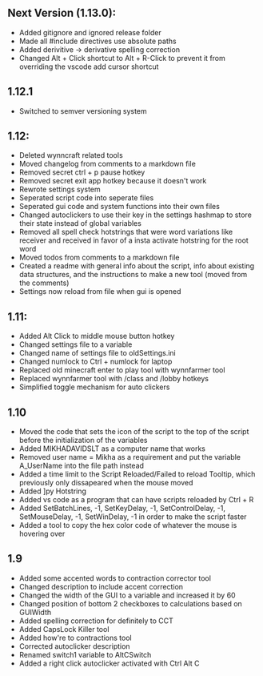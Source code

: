 ## Next Version (1.13.0):
- Added gitignore and ignored release folder
- Made all #include directives use absolute paths
- Added derivitive → derivative spelling correction
- Changed Alt + Click shortcut to Alt + R-Click to prevent it from overriding the vscode add cursor shortcut

## 1.12.1

- Switched to semver versioning system

## 1.12:
- Deleted wynncraft related tools
- Moved changelog from comments to a markdown file
- Removed secret ctrl + p pause hotkey
- Removed secret exit app hotkey because it doesn't work
- Rewrote settings system
- Seperated script code into seperate files
- Seperated gui code and system functions into their own files
- Changed autoclickers to use their key in the settings hashmap to store their state instead of global variables
- Removed all spell check hotstrings that were word variations like receiver and received in favor of a insta activate hotstring for the root word
- Moved todos from comments to a markdown file
- Created a readme with general info about the script, info about existing data structures, and the instructions to make a new tool (moved from the comments)
- Settings now reload from file when gui is opened

## 1.11:
- Added Alt Click to middle mouse button hotkey
- Changed settings file to a variable
- Changed name of settings file to oldSettings.ini
- Changed numlock to Ctrl + numlock for laptop
- Replaced old minecraft enter to play tool with wynnfarmer tool
- Replaced wynnfarmer tool with /class and /lobby hotkeys
- Simplified toggle mechanism for auto clickers

## 1.10
- Moved the code that sets the icon of the script to the top of the script before the initialization of the variables
- Added MIKHADAVIDSLT as a computer name that works
- Removed user name = Mikha as a requirement and put the variable A_UserName into the file path instead
- Added a time limit to the Script Reloaded/Failed to reload Tooltip, which previously only dissapeared when the mouse moved
- Added ]py Hotstring
- Added vs code as a program that can have scripts reloaded by Ctrl + R
- Added SetBatchLines, -1, SetKeyDelay, -1, SetControlDelay, -1, SetMouseDelay, -1, SetWinDelay, -1 in order to make the script faster
- Added a tool to copy the hex color code of whatever the mouse is hovering over

## 1.9
- Added some accented words to contraction corrector tool
- Changed description to include accent correction
- Changed the width of the GUI to a variable and increased it by 60
- Changed position of bottom 2 checkboxes to calculations based on GUIWidth
- Added spelling correction for definitely to CCT
- Added CapsLock Killer tool
- Added how're to contractions tool
- Corrected autoclicker description
- Renamed switch1 variable to AltCSwitch
- Added a right click autoclicker activated with Ctrl Alt C